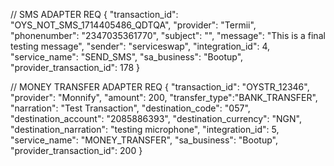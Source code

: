 // SMS ADAPTER REQ
{
    "transaction_id": "OYS_NOT_SMS_1714405486_QDTQA",
    "provider": "Termii",
    "phonenumber": "2347035361770",
    "subject": "",
    "message": "This is a final testing message",
    "sender": "serviceswap",
    "integration_id": 4,
    "service_name": "SEND_SMS",
    "sa_business": "Bootup",
    "provider_transaction_id": 178
}

// MONEY TRANSFER ADAPTER REQ
{
    "transaction_id": "OYSTR_12346",
    "provider": "Monnify",
    "amount": 200,
    "transfer_type":"BANK_TRANSFER",
    "narration": "Test Transaction",
    "destination_code": "057",
    "destination_account": "2085886393",
    "destination_currency": "NGN",
    "destination_narration": "testing microphone",
    "integration_id": 5,
    "service_name": "MONEY_TRANSFER",
    "sa_business": "Bootup",
    "provider_transaction_id": 200
}